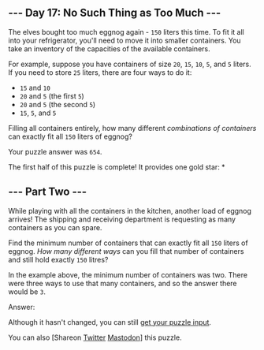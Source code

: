 \--- Day 17: No Such Thing as Too Much ---
----------

The elves bought too much eggnog again - `150` liters this time. To fit it all into your refrigerator, you'll need to move it into smaller containers. You take an inventory of the capacities of the available containers.

For example, suppose you have containers of size `20`, `15`, `10`, `5`, and `5` liters. If you need to store `25` liters, there are four ways to do it:

* `15` and `10`
* `20` and `5` (the first `5`)
* `20` and `5` (the second `5`)
* `15`, `5`, and `5`

Filling all containers entirely, how many different *combinations of containers* can exactly fit all `150` liters of eggnog?

Your puzzle answer was `654`.

The first half of this puzzle is complete! It provides one gold star: \*

\--- Part Two ---
----------

While playing with all the containers in the kitchen, another load of eggnog arrives! The shipping and receiving department is requesting as many containers as you can spare.

Find the minimum number of containers that can exactly fit all `150` liters of eggnog. *How many different ways* can you fill that number of containers and still hold exactly `150` litres?

In the example above, the minimum number of containers was two. There were three ways to use that many containers, and so the answer there would be `3`.

Answer:

Although it hasn't changed, you can still [get your puzzle input](17/input).

You can also [Shareon [Twitter](https://twitter.com/intent/tweet?text=I%27ve+completed+Part+One+of+%22No+Such+Thing+as+Too+Much%22+%2D+Day+17+%2D+Advent+of+Code+2015&url=https%3A%2F%2Fadventofcode%2Ecom%2F2015%2Fday%2F17&related=ericwastl&hashtags=AdventOfCode) [Mastodon](javascript:void(0);)] this puzzle.
